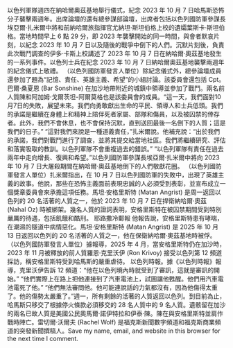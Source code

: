 以色列軍隊週四在納哈爾奧茲基地舉行儀式，紀念 2023 年 10 月 7 日哈馬斯恐怖分子襲擊兩週年。出席論壇的還有總參謀部論壇，出席者包括以色列國防軍參謀長埃亞爾·扎米爾中將和前納哈爾旅指揮官尤納坦·斯坦伯格上校的遺孀葉斯卡·斯坦伯格。當地時間早上 6 點 29 分，即 2023 年襲擊開始的同一時間，與會者默哀片刻，以紀念 2023 年 10 月 7 日以及隨後的戰爭中倒下的人們。沉默片刻後，負責此次戰鬥調查的伊多·卡斯上校講述了 2023 年 10 月 7 日在納哈爾·奧茲基地發生的一系列事件。以色列士兵在紀念 2023 年 10 月 7 日納哈爾奧茲基地襲擊兩週年的紀念儀式上敬禮。 （以色列國防軍發言人單位）除紀念儀式外，總參論壇成員還參加了題為“記憶、責任、英雄主義、希望”的小組討論。該委員會還包括 Cpt。巴爾·桑夏恩 (Bar Sonshine) 在加沙地帶附近的城鎮中領導並參加了戰鬥。兩名前人質陳和阿加姆·戈爾茨坦-阿爾莫格也是該委員會的成員。“這一天，我們面對10月7日的失敗，展望未來。我們向勇敢獻出生命的平民、領導人和士兵低頭。我們的承諾是繼續在身體上和精神上陪伴死者家屬、部隊和傷員，以及被囚禁的倖存者。此外，我們不會休息，也不會保持沉默，直到送回最後一名倒下的人質；這是我們的日子。” “這對我們來說是一種道義責任，”扎米爾說。他補充說：“出於我們的承諾，我們對戰鬥進行了調查，並將其提交給當地社區。我們將繼續研究、評估和落實吸取的教訓。以色列軍隊不會重複過去的錯誤。” “以色列軍隊有責任在過去兩年中走向增長、復興和希望。”以色列國防軍參謀長埃亞爾·扎米爾中將向 2023 年 10 月 7 日大屠殺期間在納哈爾·奧茲基地倒下的人們敬獻花圈。 （以色列國防軍發言人單位）扎米爾指出，在 10 月 7 日以色列國防軍的失敗中，出現了英雄主義的故事。他說，那些在恐怖主義面前表現忠誠的人必須受到表彰，並宣布成立一個獎章委員會來承擔這項任務。馬坦·安格里斯特 (Matan Angrist) 是周一返回以色列的 20 名活著的人質之一，他於 2023 年 10 月 7 日在捍衛納哈爾·奧茲 (Nahal Oz) 時被綁架。幾名人質的證詞表明，安格里斯特在被囚禁期間受到特別嚴厲的待遇，包括飢餓和酷刑。 耶路撒冷郵報 他報告說，安格里斯特患有哮喘，在潮濕的隧道中病情惡化。馬坦·安格里斯特 (Matan Angrist) 是 2025 年 10 月 13 日返回以色列的 20 名活著的人質之一，他在保衛納哈爾·奧茲基地時被俘。 （以色列國防軍發言人單位）據報導，2025 年 4 月，當安格里斯特仍在加沙時，2023 年 11 月被釋放的前人質羅恩·克里沃伊 (Ron Krivoy) 接受以色列第 12 頻道採訪，稱安格里斯特受到哈馬斯的嚴重虐待。 以色列時報。據《以色列時報》報導，克里沃伊告訴 12 頻道：“他在以色列境內時就受到了審訊，這就是審訊的開始。” “他們實際上在路上把他連接到了汽車電池上，試圖讓他甦醒。他們用汽車電池電死了他。” “他們無法審問他。他可能連說話的力氣都沒有，因為他傷得太重了。他的傷勢太嚴重了。”週一，所有剩餘的活著的人質返回以色列。到目前為止，哈馬斯只移交了根據停火條款必須移交的 28 名人質​​中的 9 名人質。遺骸留在加沙的兩名已故人質是美國公民奧馬爾·諾伊特拉和伊泰·陳。陳在與安格里斯特並肩作戰時陣亡。雷切爾·沃爾夫 (Rachel Wolf) 是福克斯新聞數字頻道和福克斯商業頻道的突發新聞撰稿人。Save my name, email, and website in this browser for the next time I comment.